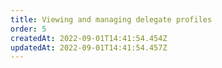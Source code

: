 ```yaml
---
title: Viewing and managing delegate profiles
order: 5
createdAt: 2022-09-01T14:41:54.454Z
updatedAt: 2022-09-01T14:41:54.457Z
---
```

